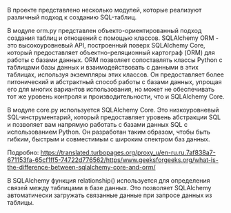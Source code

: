 В проекте представлено несколько модулей, которые реализуют различный подход к созданию SQL-таблиц.

В модуле orm.py представлен объекто-ориентированный подход создания таблиц и отношений с помощью классов. SQLAlchemy ORM - это высокоуровневый API, построенный поверх SQLAlchemy Core, который предоставляет объектно-реляционный картограф (ORM) для работы с базами данных. ORM позволяет сопоставлять классы Python с таблицами базы данных и взаимодействовать с данными в этих таблицах, используя экземпляры этих классов. Он предоставляет более питонический и абстрактный способ работы с базами данных, упрощая его для многих вариантов использования, но может не обеспечивать тот же уровень контроля и производительности, что и SQLAlchemy Core.

В модуле core.py используется SQLAlchemy Core. Это низкоуровневый SQL-инструментарий, который предоставляет уровень абстракции SQL и позволяет вам напрямую работать с базами данных SQL с использованием Python. Он разработан таким образом, чтобы быть гибким, быстрым и совместимым с широким спектром баз данных.

Подробно:
https://translated.turbopages.org/proxy_u/en-ru.ru.7af838a7-671153fa-65cf1ff5-74722d776562/https/www.geeksforgeeks.org/what-is-the-difference-between-sqlalchemy-core-and-orm/

В SQLAlchemy функция relationship() используется для определения связей между таблицами в базе данных. Это позволяет SQLAlchemy автоматически загружать связанные данные при запросе данных из таблицы.